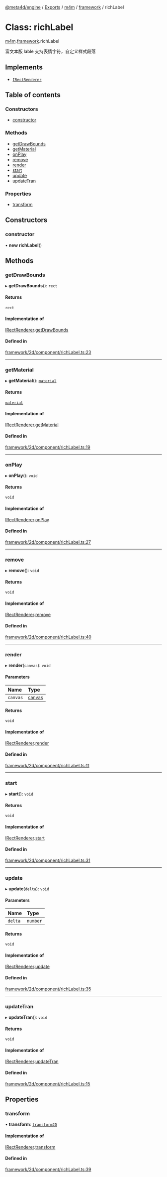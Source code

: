 [@meta4d/engine](../README.md) / [Exports](../modules.md) / [m4m](../modules/m4m.md) / [framework](../modules/m4m.framework.md) / richLabel

# Class: richLabel

[m4m](../modules/m4m.md).[framework](../modules/m4m.framework.md).richLabel

富文本版 lable
支持表情字符，自定义样式段落

## Implements

- [`IRectRenderer`](../interfaces/m4m.framework.IRectRenderer.md)

## Table of contents

### Constructors

- [constructor](m4m.framework.richLabel.md#constructor)

### Methods

- [getDrawBounds](m4m.framework.richLabel.md#getdrawbounds)
- [getMaterial](m4m.framework.richLabel.md#getmaterial)
- [onPlay](m4m.framework.richLabel.md#onplay)
- [remove](m4m.framework.richLabel.md#remove)
- [render](m4m.framework.richLabel.md#render)
- [start](m4m.framework.richLabel.md#start)
- [update](m4m.framework.richLabel.md#update)
- [updateTran](m4m.framework.richLabel.md#updatetran)

### Properties

- [transform](m4m.framework.richLabel.md#transform)

## Constructors

### constructor

• **new richLabel**()

## Methods

### getDrawBounds

▸ **getDrawBounds**(): `rect`

#### Returns

`rect`

#### Implementation of

[IRectRenderer](../interfaces/m4m.framework.IRectRenderer.md).[getDrawBounds](../interfaces/m4m.framework.IRectRenderer.md#getdrawbounds)

#### Defined in

[framework/2d/component/richLabel.ts:23](https://github.com/meta4d-me/meta4d-engine/blob/cf6bfe6/src/framework/2d/component/richLabel.ts#L23)

___

### getMaterial

▸ **getMaterial**(): [`material`](m4m.framework.material.md)

#### Returns

[`material`](m4m.framework.material.md)

#### Implementation of

[IRectRenderer](../interfaces/m4m.framework.IRectRenderer.md).[getMaterial](../interfaces/m4m.framework.IRectRenderer.md#getmaterial)

#### Defined in

[framework/2d/component/richLabel.ts:19](https://github.com/meta4d-me/meta4d-engine/blob/cf6bfe6/src/framework/2d/component/richLabel.ts#L19)

___

### onPlay

▸ **onPlay**(): `void`

#### Returns

`void`

#### Implementation of

[IRectRenderer](../interfaces/m4m.framework.IRectRenderer.md).[onPlay](../interfaces/m4m.framework.IRectRenderer.md#onplay)

#### Defined in

[framework/2d/component/richLabel.ts:27](https://github.com/meta4d-me/meta4d-engine/blob/cf6bfe6/src/framework/2d/component/richLabel.ts#L27)

___

### remove

▸ **remove**(): `void`

#### Returns

`void`

#### Implementation of

[IRectRenderer](../interfaces/m4m.framework.IRectRenderer.md).[remove](../interfaces/m4m.framework.IRectRenderer.md#remove)

#### Defined in

[framework/2d/component/richLabel.ts:40](https://github.com/meta4d-me/meta4d-engine/blob/cf6bfe6/src/framework/2d/component/richLabel.ts#L40)

___

### render

▸ **render**(`canvas`): `void`

#### Parameters

| Name | Type |
| :------ | :------ |
| `canvas` | [`canvas`](m4m.framework.canvas.md) |

#### Returns

`void`

#### Implementation of

[IRectRenderer](../interfaces/m4m.framework.IRectRenderer.md).[render](../interfaces/m4m.framework.IRectRenderer.md#render)

#### Defined in

[framework/2d/component/richLabel.ts:11](https://github.com/meta4d-me/meta4d-engine/blob/cf6bfe6/src/framework/2d/component/richLabel.ts#L11)

___

### start

▸ **start**(): `void`

#### Returns

`void`

#### Implementation of

[IRectRenderer](../interfaces/m4m.framework.IRectRenderer.md).[start](../interfaces/m4m.framework.IRectRenderer.md#start)

#### Defined in

[framework/2d/component/richLabel.ts:31](https://github.com/meta4d-me/meta4d-engine/blob/cf6bfe6/src/framework/2d/component/richLabel.ts#L31)

___

### update

▸ **update**(`delta`): `void`

#### Parameters

| Name | Type |
| :------ | :------ |
| `delta` | `number` |

#### Returns

`void`

#### Implementation of

[IRectRenderer](../interfaces/m4m.framework.IRectRenderer.md).[update](../interfaces/m4m.framework.IRectRenderer.md#update)

#### Defined in

[framework/2d/component/richLabel.ts:35](https://github.com/meta4d-me/meta4d-engine/blob/cf6bfe6/src/framework/2d/component/richLabel.ts#L35)

___

### updateTran

▸ **updateTran**(): `void`

#### Returns

`void`

#### Implementation of

[IRectRenderer](../interfaces/m4m.framework.IRectRenderer.md).[updateTran](../interfaces/m4m.framework.IRectRenderer.md#updatetran)

#### Defined in

[framework/2d/component/richLabel.ts:15](https://github.com/meta4d-me/meta4d-engine/blob/cf6bfe6/src/framework/2d/component/richLabel.ts#L15)

## Properties

### transform

• **transform**: [`transform2D`](m4m.framework.transform2D.md)

#### Implementation of

[IRectRenderer](../interfaces/m4m.framework.IRectRenderer.md).[transform](../interfaces/m4m.framework.IRectRenderer.md#transform)

#### Defined in

[framework/2d/component/richLabel.ts:39](https://github.com/meta4d-me/meta4d-engine/blob/cf6bfe6/src/framework/2d/component/richLabel.ts#L39)
